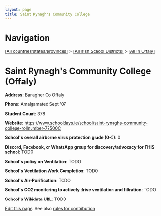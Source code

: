 ```yaml
---
layout: page
title: Saint Rynagh's Community College
---
```

# Navigation

[[All countries/states/provinces]](../../..) > [[All Irish School Districts]](../..) > [[All In Offaly]](..)

# Saint Rynagh's Community College (Offaly)

**Address**: Banagher Co Offaly

**Phone**: Amalgamated Sept '07

**Student Count**: 378

**Website**: <https://www.schooldays.ie/school/saint-rynaghs-community-college-rollnumber-72500C>

**School's overall airborne virus protection grade (0-5)**: 0

**Discord, Facebook, or WhatsApp group for discovery/advocacy for THIS school**: TODO

**School's policy on Ventilation**: TODO

**School's Ventilation Work Completion**: TODO

**School's Air-Purification**: TODO

**School's CO2 monitoring to actively drive ventilation and filtration**: TODO

**School's Wikidata URL**: TODO


[Edit this page](https://github.com/ventilate-schools/Ireland/edit/main/./Offaly/Saint_Rynagh's_Community_College.md). See also [rules for contribution](../../../contribution-rules/)